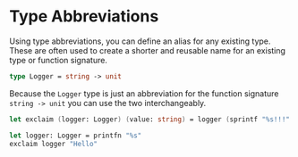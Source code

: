 # Type Abbreviations

Using type abbreviations, you can define an alias for any existing type. These are often used to create a shorter and reusable name for an existing type or function signature.

```fsharp
type Logger = string -> unit
```

Because the `Logger` type is just an abbreviation for the function signature `string -> unit` you can use the two interchangeably.

```fsharp
let exclaim (logger: Logger) (value: string) = logger (sprintf "%s!!!" value)

let logger: Logger = printfn "%s"
exclaim logger "Hello"
```